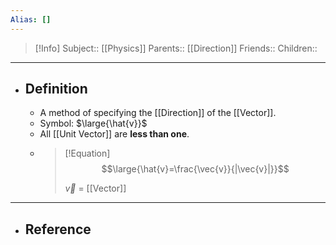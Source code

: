 ```yaml
---
Alias: []
---
```

> [!Info]
> Subject:: [[Physics]]
> Parents:: [[Direction]]
> Friends:: 
> Children:: 
---
- ## Definition
	- A method of specifying the [[Direction]] of the [[Vector]].
	- Symbol: $\large{\hat{v}}$
	- All [[Unit Vector]] are **less than one**.
	- > [!Equation]
	  > $$\large{\hat{v}=\frac{\vec{v}}{|\vec{v}|}}$$
	  > 
	  > $\vec{v}$ = [[Vector]]
---
- ## Reference